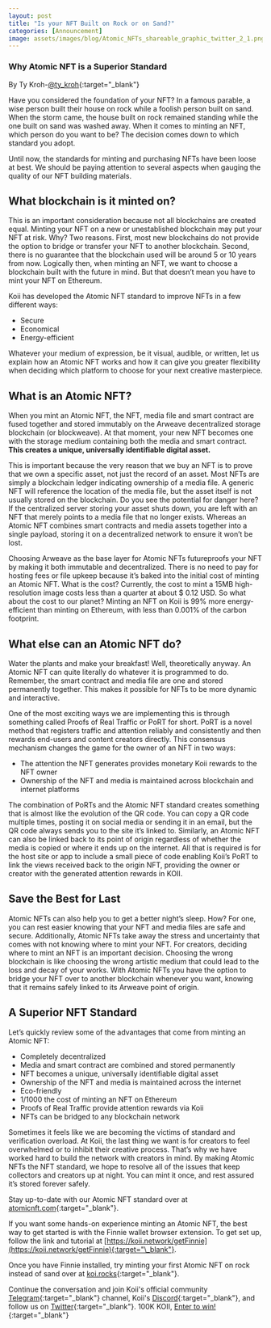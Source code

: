```yaml
---
layout: post
title: "Is your NFT Built on Rock or on Sand?"
categories: [Announcement]
image: assets/images/blog/Atomic_NFTs_shareable_graphic_twitter_2_1.png
---
```


### Why Atomic NFT is a Superior Standard

By Ty Kroh-[@ty_kroh](https://twitter.com/ty_kroh){:target="\_blank"}

Have you considered the foundation of your NFT? In a famous parable, a wise person built their house on rock while a foolish person built on sand. When the storm came, the house built on rock remained standing while the one built on sand was washed away. When it comes to minting an NFT, which person do you want to be? The decision comes down to which standard you adopt.

Until now, the standards for minting and purchasing NFTs have been loose at best. We should be paying attention to several aspects when gauging the quality of our NFT building materials.

## What blockchain is it minted on?

This is an important consideration because not all blockchains are created equal. Minting your NFT on a new or unestablished blockchain may put your NFT at risk. Why? Two reasons. First, most new blockchains do not provide the option to bridge or transfer your NFT to another blockchain. Second, there is no guarantee that the blockchain used will be around 5 or 10 years from now. Logically then, when minting an NFT, we want to choose a blockchain built with the future in mind. But that doesn’t mean you have to mint your NFT on Ethereum.

Koii has developed the Atomic NFT standard to improve NFTs in a few different ways:

- Secure
- Economical
- Energy-efficient

Whatever your medium of expression, be it visual, audible, or written, let us explain how an Atomic NFT works and how it can give you greater flexibility when deciding which platform to choose for your next creative masterpiece.

## What is an Atomic NFT?

When you mint an Atomic NFT, the NFT, media file and smart contract are fused together and stored immutably on the Arweave decentralized storage blockchain (or blockweave). At that moment, your new NFT becomes one with the storage medium containing both the media and smart contract. <b>This creates a unique, universally identifiable digital asset.</b>

This is important because the very reason that we buy an NFT is to prove that we own a specific asset, not just the record of an asset. Most NFTs are simply a blockchain ledger indicating ownership of a media file. A generic NFT will reference the location of the media file, but the asset itself is not usually stored on the blockchain. Do you see the potential for danger here? If the centralized server storing your asset shuts down, you are left with an NFT that merely points to a media file that no longer exists. Whereas an Atomic NFT combines smart contracts and media assets together into a single payload, storing it on a decentralized network to ensure it won’t be lost.

Choosing Arweave as the base layer for Atomic NFTs futureproofs your NFT by making it both immutable and decentralized. There is no need to pay for hosting fees or file upkeep because it’s baked into the initial cost of minting an Atomic NFT. What is the cost? Currently, the cost to mint a 15MB high-resolution image costs less than a quarter at about $ 0.12 USD. So what about the cost to our planet? Minting an NFT on Koii is 99% more energy-efficient than minting on Ethereum, with less than 0.001% of the carbon footprint.

## What else can an Atomic NFT do?

Water the plants and make your breakfast! Well, theoretically anyway. An Atomic NFT can quite literally do whatever it is programmed to do. Remember, the smart contract and media file are one and stored permanently together. This makes it possible for NFTs to be more dynamic and interactive.

One of the most exciting ways we are implementing this is through something called Proofs of Real Traffic or PoRT for short. PoRT is a novel method that registers traffic and attention reliably and consistently and then rewards end-users and content creators directly. This consensus mechanism changes the game for the owner of an NFT in two ways:

- The attention the NFT generates provides monetary Koii rewards to the NFT owner
- Ownership of the NFT and media is maintained across blockchain and internet platforms

The combination of PoRTs and the Atomic NFT standard creates something that is almost like the evolution of the QR code. You can copy a QR code multiple times, posting it on social media or sending it in an email, but the QR code always sends you to the site it’s linked to. Similarly, an Atomic NFT can also be linked back to its point of origin regardless of whether the media is copied or where it ends up on the internet. All that is required is for the host site or app to include a small piece of code enabling Koii’s PoRT to link the views received back to the origin NFT, providing the owner or creator with the generated attention rewards in KOII.

## Save the Best for Last

Atomic NFTs can also help you to get a better night’s sleep. How? For one, you can rest easier knowing that your NFT and media files are safe and secure. Additionally, Atomic NFTs take away the stress and uncertainty that comes with not knowing where to mint your NFT. For creators, deciding where to mint an NFT is an important decision. Choosing the wrong blockchain is like choosing the wrong artistic medium that could lead to the loss and decay of your works. With Atomic NFTs you have the option to bridge your NFT over to another blockchain whenever you want, knowing that it remains safely linked to its Arweave point of origin.

## A Superior NFT Standard

Let’s quickly review some of the advantages that come from minting an Atomic NFT:

- Completely decentralized
- Media and smart contract are combined and stored permanently
- NFT becomes a unique, universally identifiable digital asset
- Ownership of the NFT and media is maintained across the internet
- Eco-friendly
- 1/1000 the cost of minting an NFT on Ethereum
- Proofs of Real Traffic provide attention rewards via Koii
- NFTs can be bridged to any blockchain network

Sometimes it feels like we are becoming the victims of standard and verification overload. At Koii, the last thing we want is for creators to feel overwhelmed or to inhibit their creative process. That’s why we have worked hard to build the network with creators in mind. By making Atomic NFTs the NFT standard, we hope to resolve all of the issues that keep collectors and creators up at night. You can mint it once, and rest assured it’s stored forever safely.

Stay up-to-date with our Atomic NFT standard over at [atomicnft.com](https://atomicnft.com/en/){:target="\_blank"}.

If you want some hands-on experience minting an Atomic NFT, the best way to get started is with the Finnie wallet browser extension. To get set up, follow the link and tutorial at [https://koii.network/getFinnie](https://koii.network/getFinnie){:target="\_blank"}.

Once you have Finnie installed, try minting your first Atomic NFT on rock instead of sand over at [koi.rocks](https://koi.rocks/){:target="\_blank"}.

Continue the conversation and join Koii's official community [Telegram](https://t.me/joinchat/OEHs_8T9-8ZhZmU5){:target="\_blank"} channel, Koii's [Discord](https://discord.com/invite/SDwgnjxNEn){:target="\_blank"}, and follow us on [Twitter](https://twitter.com/KoiiNetwork){:target="\_blank"}. 100K KOII, [Enter to win!](https://gleam.io/c3Cwz/-welcome-to-the-koii-drop-){:target="\_blank"}
